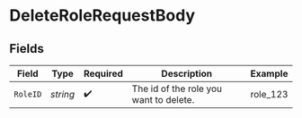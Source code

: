# DeleteRoleRequestBody


## Fields

| Field                                  | Type                                   | Required                               | Description                            | Example                                |
| -------------------------------------- | -------------------------------------- | -------------------------------------- | -------------------------------------- | -------------------------------------- |
| `RoleID`                               | *string*                               | :heavy_check_mark:                     | The id of the role you want to delete. | role_123                               |